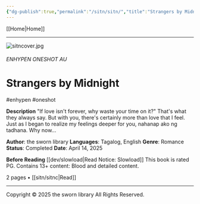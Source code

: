 ```yaml
---
{"dg-publish":true,"permalink":"/sitn/sitn/","title":"Strangers by Midnight"}
---
```



[[Home\|Home]]

***

![sitncover.jpg](/img/user/a%20storage/sitncover.jpg)
###### ENHYPEN ONESHOT AU
# Strangers by Midnight
#enhypen #oneshot

**Description**
"If love isn't forever, why waste your time on it?"
That's what they always say. But with you, there's certainly more than love that I feel. Just as I began to realize my feelings deeper for you, nahanap ako ng tadhana. Why now...

**Author**: the sworn library
**Languages**: Tagalog, English
**Genre**: Romance
**Status**: Completed
**Date**: April 14, 2025

**Before Reading**
[[dev/slowload\|Read Notice: Slowload]]
This book is rated PG.
Contains 13+ content:
Blood and detailed content.

2 pages • [[sitn/sitnc\|Read]]
***
Copyright © 2025 the sworn library
All Rights Reserved.

<script> function protectImages() { document.querySelectorAll('img:not([data-protected])').forEach(img => { img.setAttribute('data-protected', 'true'); img.style.pointerEvents = 'none'; img.draggable = false; img.style.userSelect = 'none'; img.style.webkitUserSelect = 'none'; Wrap with a div const wrapper = document.createElement('div'); wrapper.style.position = 'relative'; wrapper.style.display = 'inline-block'; wrapper.style.touchAction = 'none'; Transparent overlay const overlay = document.createElement('div'); overlay.style.position = 'absolute'; overlay.style.top = '0'; overlay.style.left = '0'; overlay.style.width = '100%'; overlay.style.height = '100%'; overlay.style.zIndex = '10'; overlay.style.background = 'transparent'; overlay.style.pointerEvents = 'auto'; Prevent long press on mobile overlay.addEventListener('touchstart', e => e.preventDefault()); overlay.addEventListener('contextmenu', e => e.preventDefault()); Replace image with wrapper img.parentNode.insertBefore(wrapper, img); wrapper.appendChild(img); wrapper.appendChild(overlay); }); } Initial run window.addEventListener('load', protectImages); If images load dynamically later const observer = new MutationObserver(protectImages); observer.observe(document.body, { childList: true, subtree: true }); Global context menu disable document.addEventListener('contextmenu', e => e.preventDefault(), { passive: false }); document.addEventListener('dragstart', e => e.preventDefault()); </script>
